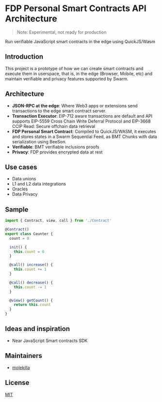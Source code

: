 # FDP Personal Smart Contracts API Architecture

> Note: Experimental, not ready for production

Run verifiable JavaScript smart contracts in the edge using QuickJS/Wasm

## Introduction

This project is a prototype of how we can create smart contracts and execute them in userspace, that is, in the edge (Browser, Mobile, etc) and maintain verifiable and privacy features supported by Swarm.

## Architecture

- **JSON-RPC at the edge**: Where Web3 apps or extensions send transactions to the edge smart contract server.
- **Transaction Executor**: EIP-712 aware transactions are default and  API supports EIP-5559 Cross Chain Write Deferral Protocol and EIP-3668 CCIP Read: Secure offchain data retrieval
- **FDP Personal Smart Contract**: Compiled to QuickJS/WASM, it executes and stores states in a Swarm Sequential Feed, as BMT Chunks with data serialization using BeeSon.
- **Verifiable**: BMT verifiable inclusions proofs
- **Privacy**: FDP provides encrypted data at rest

##  Use cases

- Data unions
- L1 and L2 data integrations
- Oracles
- Data Privacy

## Sample

```javascript
import { Contract, view, call } from './Contract'

@Contract()
export class Counter {
  count = 0

  init() {
    this.count = 0
  }

  @call() increase() {
    this.count += 1
  }

  @call() decrease() {
    this.count -= 1
  }

  @view() getCount() {
    return this.count
  }
}
```

## Ideas and inspiration

- Near JavaScript Smart contracts SDK

## Maintainers

- [molekilla](https://github.com/molekilla)

## License

[MIT](./LICENSE)
